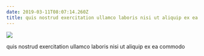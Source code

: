 ```yaml
---
date: 2019-03-11T08:07:14.260Z
title: quis nostrud exercitation ullamco laboris nisi ut aliquip ex ea commodo
---
```

![](/images/uploads/8ccb6ab9b862aa0bdf29ba2fd5169267ac8c18da.png)

quis nostrud exercitation ullamco laboris nisi ut aliquip ex ea commodo
